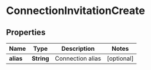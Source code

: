

# ConnectionInvitationCreate


## Properties

Name | Type | Description | Notes
------------ | ------------- | ------------- | -------------
**alias** | **String** | Connection alias |  [optional]



